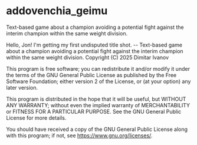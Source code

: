 # addovenchia_geimu
Text-based game about a champion avoiding a potential fight against the interim champion within the same weight division.

Hello, Jon! I'm getting my first undisputed title shot. -- Text-based game about a champion avoiding a potential fight against the interim champion within the same weight division.
Copyright (C) 2025 Dimitar Ivanov

This program is free software; you can redistribute it and/or
modify it under the terms of the GNU General Public License
as published by the Free Software Foundation; either version 2
of the License, or (at your option) any later version.

This program is distributed in the hope that it will be useful,
but WITHOUT ANY WARRANTY; without even the implied warranty of
MERCHANTABILITY or FITNESS FOR A PARTICULAR PURPOSE.  See the
GNU General Public License for more details.

You should have received a copy of the GNU General Public License
along with this program; if not, see
<https://www.gnu.org/licenses/>.
